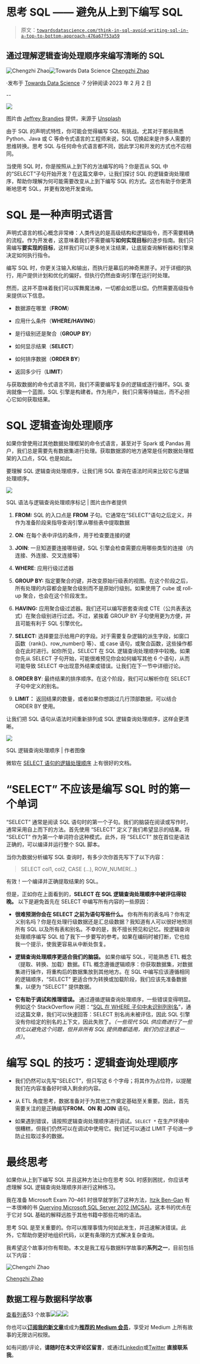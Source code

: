 # 思考 SQL —— 避免从上到下编写 SQL

> 原文：[`towardsdatascience.com/think-in-sql-avoid-writing-sql-in-a-top-to-bottom-approach-476a67f53a59`](https://towardsdatascience.com/think-in-sql-avoid-writing-sql-in-a-top-to-bottom-approach-476a67f53a59)

## 通过理解逻辑查询处理顺序来编写清晰的 SQL

[](https://chengzhizhao.medium.com/?source=post_page-----476a67f53a59--------------------------------)![Chengzhi Zhao](https://chengzhizhao.medium.com/?source=post_page-----476a67f53a59--------------------------------)[](https://towardsdatascience.com/?source=post_page-----476a67f53a59--------------------------------)![Towards Data Science](https://towardsdatascience.com/?source=post_page-----476a67f53a59--------------------------------) [Chengzhi Zhao](https://chengzhizhao.medium.com/?source=post_page-----476a67f53a59--------------------------------)

·发布于 [Towards Data Science](https://towardsdatascience.com/?source=post_page-----476a67f53a59--------------------------------) ·7 分钟阅读·2023 年 2 月 2 日

--

![](img/4b40ea0f0eb8d5415ec9881ec750cd1a.png)

图片由 [Jeffrey Brandjes](https://unsplash.com/es/@jeffreyfotografie?utm_source=unsplash&utm_medium=referral&utm_content=creditCopyText) 提供，来源于 [Unsplash](https://unsplash.com/photos/7cLqEYJws8E?utm_source=unsplash&utm_medium=referral&utm_content=creditCopyText)

由于 SQL 的声明式特性，你可能会觉得编写 SQL 有挑战。尤其对于那些熟悉 Python、Java 或 C 等命令式语言的工程师来说，SQL 切换起来是许多人需要的思维转换。思考 SQL 与任何命令式语言都不同，因此学习和开发的方式也不应相同。

当使用 SQL 时，你是按照从上到下的方法编写的吗？你是否从 SQL 中的“SELECT”子句开始开发？在这篇文章中，让我们探讨 SQL 的逻辑查询处理顺序，帮助你理解为何可能需要改变从上到下编写 SQL 的方式。这也有助于你更清晰地思考 SQL，并更有效地开发查询。

# SQL 是一种声明式语言

声明式语言的核心概念非常棒：人类传达的是高级结构和逻辑指令，而不需要精确的流程。作为开发者，这意味着我们不需要编写**如何实现目标**的逐步指南。我们只需编写**要实现的目标**，这样我们可以更多地关注结果，让底层查询解析器和引擎来决定如何执行指令。

编写 SQL 时，你更关注输入和输出，而执行是幕后的神奇黑匣子。对于详细的执行，用户提供计划和优化的偏好。但执行仍然由查询引擎在运行时处理。

然而，这并不意味着我们可以挥舞魔法棒，一切都会如愿以偿。仍然需要高级指令来提供以下信息。

+   数据源在哪里（**FROM**）

+   应用什么条件（**WHERE/HAVING**）

+   是行级别还是聚合（**GROUP BY**）

+   如何显示结果（**SELECT**）

+   如何排序数据（**ORDER BY**）

+   返回多少行（**LIMIT**）

与获取数据的命令式语言不同，我们不需要编写复杂的逻辑或逐行循环。SQL 查询就像一个蓝图，SQL 引擎是构建者。作为用户，我们只需等待输出，而不必担心它如何获取结果。

# SQL 逻辑查询处理顺序

如果你曾使用过其他数据处理框架的命令式语言，甚至对于 Spark 或 Pandas 用户，我们总是需要先有数据集进行处理。获取数据源的地方通常是任何数据处理框架的入口点，SQL 也是如此。

要理解 SQL 逻辑查询处理顺序，让我们用 SQL 查询在语法时间来比较它与逻辑处理顺序。

![](img/ac7af64a6eaa33b5832dd1303f64084a.png)

SQL 语法与逻辑查询处理顺序标记 | 图片由作者提供

1.  **FROM:** SQL 的入口点是 **FROM** 子句。它通常在“SELECT”语句之后定义，并作为准备阶段来指导查询引擎从哪些表中提取数据

1.  **ON**: 在每个表中评估的条件，用于检查要连接的键

1.  **JOIN**: 一旦知道要连接哪些键，SQL 引擎会检查需要应用哪些类型的连接（内连接、外连接、交叉连接等）

1.  **WHERE**: 应用行级过滤器

1.  **GROUP BY:** 指定要聚合的键，并改变原始行级表的视图。在这个阶段之后，所有处理的内容都会是聚合级别而不是原始行级别。如果使用了 cube 或 roll-up 聚合，也会在这个阶段发生。

1.  **HAVING:** 应用聚合级过滤器。我们还可以编写嵌套查询或 CTE（公共表表达式）在聚合级别进行过滤。不过，紧挨着 GROUP BY 子句使用更为方便，并且可能有利于 SQL 引擎优化。

1.  **SELECT:** 选择要显示给用户的字段。对于需要复杂逻辑的派生字段，如窗口函数（rank()、row_number() 等）、或 case 语句，或聚合函数，这些操作都会在此时进行。如你所见，SELECT 在 SQL 逻辑查询处理顺序中较晚。如果你先从 SELECT 子句开始，可能很难预见你会如何编写其他 6 个语句，从而可能导致 SELECT 中出现意外结果或错误。让我们在下一节中详细讨论。

1.  **ORDER BY**: 最终结果的排序顺序。在这个阶段，我们可以解析你在 SELECT 子句中定义的别名。

1.  **LIMIT：** 返回结果的数量，或者如果你想跳过几行顶部数据，可以结合 ORDER BY 使用。

让我们把 SQL 语句从语法时间重新排列成 SQL 逻辑查询处理顺序，这样会更清晰。

![](img/307298e53525e69c92c39223314b54ed.png)

SQL 逻辑查询处理顺序 | 作者图像

微软在 [SELECT 语句的逻辑处理顺序](https://learn.microsoft.com/en-us/sql/t-sql/queries/select-transact-sql?redirectedfrom=MSDN&view=sql-server-ver16#logical-processing-order-of-the-select-statement) 上有很好的文档。

# “SELECT” 不应该是编写 SQL 时的第一个单词

“SELECT” 通常是阅读 SQL 语句时的第一个子句。我们的脑袋在阅读或写作时，通常采用自上而下的方法。首先使用 “SELECT” 定义了我们希望显示的结果。将 “SELECT” 作为第一个单词符合这种模式。此外，将 “SELECT” 放在首位是语法正确的，可以编译并运行整个 SQL 脚本。

当你为数据分析编写 SQL 查询时，有多少次你首先写下了以下内容：

> SELECT col1, col2, CASE (…), ROW_NUMER(…)

有效！一个编译并正确提取结果的 SQL。

但是，正如你在上面看到的，**SELECT 在 SQL 逻辑查询处理顺序中被评估得较晚。** 以下是避免首先在 SELECT 中编写所有内容的一些原因：

+   **很难预测你会在 SELECT 之前为语句写些什么。** 你有所有的表名吗？你有定义别名吗？你是在处理行级数据还是汇总级数据？我知道有人可以很好地预测所有 SQL 以及所有表和别名。不幸的是，我不擅长预见和记忆。按逻辑查询处理顺序编写 SQL 给了我下一步要写的参考。如果在编码时被打断，它也给我一个提示，使我更容易从中断处恢复。

+   **逻辑查询处理顺序更适合我们的脑袋。** 如果你编写 SQL，可能熟悉 ETL 概念（提取、转换、加载）数据。ETL 概念遵循逻辑顺序：你获取数据集，对数据集进行操作，将重构后的数据集放到其他地方。在 SQL 中编写应该遵循相同的逻辑顺序，“SELECT” 更适合作为转换或加载阶段，我们应该先准备数据集，以便为 “SELECT” 提供数据。

+   **它有助于调试和推理错误。** 通过遵循逻辑查询处理顺序，一些错误变得明显。例如这个 StackOverflow 问题：“[SQL 在 WHERE 子句中未识别列别名](https://stackoverflow.com/questions/28802134/sql-not-recognizing-column-alias-in-where-clause)”，通过这篇文章，我们可以快速回答：SELECT 别名尚未被评估，因此 SQL 引擎没有你给定的别名的上下文，因此失败了。*（一些现代 SQL 供应商进行了一些优化以避免这个问题，但并非所有 SQL 提供商都适用，我们仍应注意这一点）*。

# **编写 SQL 的技巧：逻辑查询处理顺序**

+   我们仍然可以先写“SELECT”，但只写这 6 个字母；将其作为占位符，以提醒我们在内容准备好时填入剩余的内容。

+   从 ETL 角度思考，数据准备对于为其他工作奠定基础至关重要。因此，首先需要关注的是正确编写**FROM、ON 和 JOIN** 语句。

+   如果遇到错误，请按照逻辑查询处理顺序进行调试。`SELECT *` 在生产环境中很糟糕，但我们仍然可以在调试中使用它。我们还可以通过 LIMIT 子句进一步防止拉取过多的数据。

# 最终思考

如果你从上到下编写 SQL 并且这种方法让你在思考 SQL 时感到困扰，你应该考虑理解 SQL 逻辑查询处理顺序并进行这种练习。

我在准备 Microsoft Exam 70–461 时很早就学到了这种方法，[Itzik Ben-Gan](https://www.amazon.com/stores/Itzik-Ben-Gan/author/B001IGQENW?ref=ap_rdr&store_ref=ap_rdr&isDramIntegrated=true&shoppingPortalEnabled=true) 有一本很棒的书 [Querying Microsoft SQL Server 2012 (MCSA)](https://www.amazon.com/Training-70-461-Querying-Microsoft-Server/dp/0735666059)。这本书的优点在于它对 SQL 基础的解释远胜于其他书籍中那些花哨的语法。

思考 SQL 是至关重要的。你可以推理事情为何如此发生，并迅速解决错误。此外，它帮助你更好地组织代码，以更有条理的方式解决复杂查询。

我希望这个故事对你有帮助。本文是我工程与数据科学故事的**系列之一**，目前包括以下内容：

![Chengzhi Zhao](img/51b8d26809e870b4733e4e5b6d982a9f.png)

[Chengzhi Zhao](https://chengzhizhao.medium.com/?source=post_page-----476a67f53a59--------------------------------)

## 数据工程与数据科学故事

[查看列表](https://chengzhizhao.medium.com/list/data-engineering-data-science-stories-ddab37f718e7?source=post_page-----476a67f53a59--------------------------------)53 个故事![](img/8b5085966553259eef85cc643e6907fa.png)![](img/9dcdca1fc00a5694849b2c6f36f038d4.png)![](img/2a6b2af56aa4d87fa1c30407e49c78f7.png)

你也可以[**订阅我的新文章**](https://chengzhizhao.medium.com/subscribe)或成为[**推荐的 Medium 会员**](https://chengzhizhao.medium.com/membership)，享受对 Medium 上所有故事的无限访问权限。

如有问题/评论，**请随时在本文评论区留言**，或通过[Linkedin](https://www.linkedin.com/in/chengzhizhao/)或[Twitter](https://twitter.com/ChengzhiZhao) **直接联系我**。
